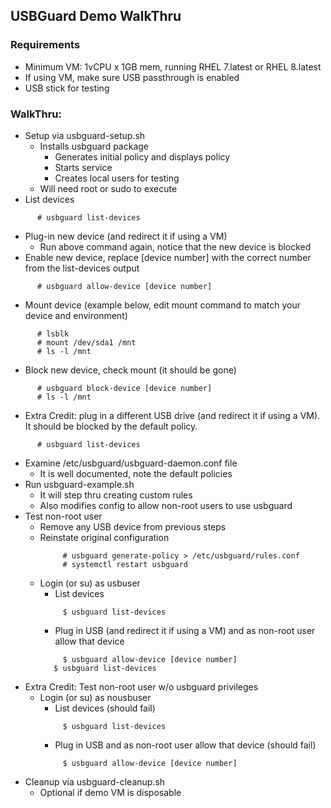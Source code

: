 ## USBGuard Demo WalkThru

### Requirements
* Minimum VM: 1vCPU x 1GB mem, running RHEL 7.latest or RHEL 8.latest
* If using VM, make sure USB passthrough is enabled
* USB stick for testing

### WalkThru:
* Setup via usbguard-setup.sh
  * Installs usbguard package
	* Generates initial policy and displays policy
	* Starts service
	* Creates local users for testing
  * Will need root or sudo to execute
* List devices
```
      # usbguard list-devices
```
* Plug-in new device (and redirect it if using a VM)
  * Run above command again, notice that the new device is blocked
* Enable new device, replace [device number] with the correct number from the list-devices output
```
      # usbguard allow-device [device number]
```
* Mount device (example below, edit mount command to match your device and environment)
```
      # lsblk
      # mount /dev/sda1 /mnt
      # ls -l /mnt
```
* Block new device, check mount (it should be gone)
```
      # usbguard block-device [device number]
      # ls -l /mnt
```
* Extra Credit: plug in a different USB drive (and redirect it if using a VM).  It should be blocked by the default policy.
```
      # usbguard list-devices
```
* Examine /etc/usbguard/usbguard-daemon.conf file
  * It is well documented, note the default policies
* Run usbguard-example.sh
  * It will step thru creating custom rules
  * Also modifies config to allow non-root users to use usbguard
* Test non-root user
  * Remove any USB device from previous steps
  * Reinstate original configuration
	```
	     # usbguard generate-policy > /etc/usbguard/rules.conf
	     # systemctl restart usbguard
	```
  * Login (or su) as usbuser
	* List devices
	```
	     $ usbguard list-devices
	```
	* Plug in USB (and redirect it if using a VM) and as non-root user allow that device
	```
	     $ usbguard allow-device [device number]
  	   $ usbguard list-devices
	```
* Extra Credit: Test non-root user w/o usbguard privileges
  * Login (or su) as nousbuser
	* List devices (should fail)
	```
	     $ usbguard list-devices
	```
	* Plug in USB and as non-root user allow that device (should fail)
	```
	     $ usbguard allow-device [device number]
	```
* Cleanup via usbguard-cleanup.sh
  * Optional if demo VM is disposable
